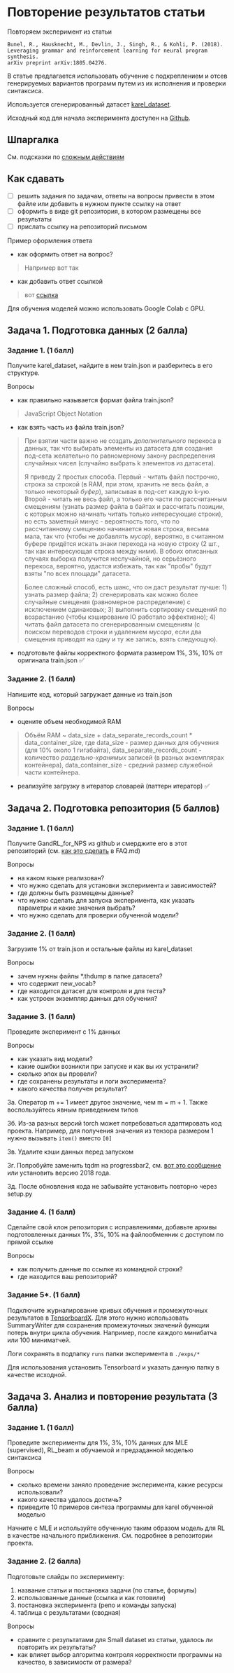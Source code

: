 # Повторение результатов статьи 

Повторяем эксперимент из статьи

```
Bunel, R., Hausknecht, M., Devlin, J., Singh, R., & Kohli, P. (2018). 
Leveraging grammar and reinforcement learning for neural program synthesis. 
arXiv preprint arXiv:1805.04276.
```

В статье предлагается использовать обучение с подкреплением и отсев генерируемых вариантов программ путем из их исполнения и проверки синтаксиса.

Используется сгенерированный датасет [karel_dataset](https://msr-redmond.github.io/karel-dataset/).

Исходный код для начала эксперимента доступен на [Github](https://github.com/bunelr/GandRL_for_NPS).

## Шпаргалка

См. подсказки по [сложным действиям](./FAQ.md)

## Как сдавать

 - [ ] решить задания по задачам, ответы на вопросы привести в этом файле или добавить в нужном пункте ссылку на ответ
 - [ ] оформить в виде git репозитория, в котором размещены все результаты
 - [ ] прислать ссылку на репозиторий письмом
 
Пример оформления ответа

 - как оформить ответ на вопрос?
> Например вот так
 - как добавить ответ ссылкой
> вот [ссылка](./TASK.md#как-сдавать)


Для обучения моделей можно использовать Google Colab c GPU.

## Задача 1. Подготовка данных (2 балла)

### Задание 1. (1 балл)

Получите karel_dataset, найдите в нем train.json и разберитесь в его структуре.

Вопросы
 - как правильно называется формат файла train.json?
 > JavaScript Object Notation
 - как взять часть из файла train.json?
 > При взятии части важно не создать _дополнительного_ перекоса в данных, так что выбирать элементы из датасета для создания под-сета желательно по равномерному закону распределения случайных чисел (случайно выбрать k элементов из датасета).
 >
 > Я приведу 2 простых способа. Первый - читать файл построчно, строка за строкой (в RAM, при этом, хранить не весь файл, а только некоторый _буфер_), записывая в под-сет каждую k-ую. Второй - читать не весь файл, а только его части по рассчитанным смещениям (узнать размер файла в байтах и рассчитать позиции, с которых можно начинать читать только интересующие строки), но есть заметный минус - вероятность того, что по рассчитанному смещению начинается новая строка, весьма мала, так что (чтобы не добавлять _мусор_), вероятно, в считанном буфере придётся искать знаки перехода на новую строку (2 шт., так как интересующая строка между ними). В обоих описанных случаях выборка получится неслучайной, но серьёзного перекоса, вероятно, удастся избежать, так как "пробы" будут взяты "по всех площади" датасета.
 >
 > Более сложный способ, есть шанс, что он даст результат лучше: 1) узнать размер файла; 2) сгенерировать как можно более случайные смещения (равномерное распределение) с исключением одинаковых; 3) выполнить сортировку смещений по возрастанию (чтобы кэширование IO работало эффективно); 4) читать файл датасета по сгенерированным смещениям (с поиском переводов строки и удалением _мусора_, если два смещения приводят на одну и ту же запись, взять следующую).
 - подготовьте файлы корректного формата размером 1%, 3%, 10% от оригинала train.json :white_check_mark:
 
### Задание 2. (1 балл)
 
Напишите код, который загружает данные из train.json
 
Вопросы
 - оцените объем необходимой RAM
> Объём RAM ~ data_size + data_separate_records_count * data_container_size, где data_size - размер данных для обучения (для 10% около 1 гигабайта), data_separate_records_count - количество _раздельно-хранимых_ записей (в разных экземплярах контейнера), data_container_size - средний размер служебной части контейнера. 
 - реализуйте загрузку в итератор словарей (паттерн итератор) :white_check_mark:
  
## Задача 2. Подготовка репозитория (5 баллов)

### Задание 1. (1 балл)

Получите GandRL_for_NPS из github и смерджите его в этот репозиторий (см. [как это сделать](./FAQ.md#как-объединить-репозитории) в FAQ.md)

Вопросы
 - на каком языке реализован?
 - что нужно сделать для установки эксперимента и зависимостей?
 - где должны быть размещены данные?
 - что нужно сделать для запуска эксперимента, как указать параметры и какие значения выбрать?
 - что нужно сделать для проверки обученной модели?
 
### Задание 2. (1 балл)
 
Загрузите 1% от train.json и остальные файлы из karel_dataset
 
Вопросы
 - зачем нужны файлы *.thdump в папке датасета?
 - что содержит new_vocab?
 - где находится датасет для контроля и для теста?
 - как устроен экземпляр данных для обучения?

### Задание 3. (1 балл)

Проведите эксперимент с 1% данных

Вопросы
 - как указать вид модели?
 - какие ошибки возникли при запуске и как вы их устранили?
 - сколько эпох вы провели?
 - где сохранены результаты и логи эксперимента?
 - какого качества получен результат?
 
3а. Оператор m += 1 имеет другое значение, чем m = m + 1. Также воспользуйтесь явным приведением типов
 
3б. Из-за разных версий torch может потребоваться адаптировать код проекта. Например, для получения значения из тензора размером 1 нужно вызывать ``item()`` вместо ``[0]``

3в. Удалите кэши данных перед запуском

3г. Попробуйте заменить tqdm на progressbar2, см. [вот это сообщение](https://github.com/tqdm/tqdm/issues/613) или установить версию 2018 года.

3д. После обновления кода не забывайте установить повторно через setup.py

 
### Задание 4. (1 балл)
 
Сделайте свой клон репозитория с исправлениями, добавьте архивы подготовленных данных 1%, 3%, 10% на файлообменник с доступом по прямой ссылке
 
Вопросы
 - как получить данные по ссылке из командной строки?
 - где находится ваш репозиторий?

### Задание 5*. (1 балл)

Подключите журналирование кривых обучения и промежуточных результатов в [TensorboardX](https://github.com/lanpa/tensorboardX). 
Для этого нужно использовать SummaryWriter для сохранения промежуточных значений функции потерь внутри цикла обучения. Например, после каждого минибатча или 100 миниматчей. 

Логи сохранять в подпапку ``runs`` папки эксперимента в ``./exps/*``

Для использования установить Tensorboard и указать данную папку в качестве исходной.
  
## Задача 3. Анализ и повторение результата (3 балла)

### Задание 1. (1 балл)

Проведите эксперименты для 1%, 3%, 10% данных для MLE (supervised), RL_beam и обучаемой и предзаданной моделью синтаксиса

Вопросы
 - сколько времени заняло проведение эксперимента, какие ресурсы использовали?
 - какого качества удалось достичь?
 - приведите 10 примеров синтеза программы для karel обученной моделью

Начните с MLE и используйте обученную таким образом модель для RL в качестве начального приближения.
См. подробнее в репозитории проекта.

### Задание 2. (2 балла)

Подготовьте слайды по эксперименту: 
1. название статьи и постановка задачи (по статье, формулы) 
2. использованные данные (ссылка и как готовили)
3. постановка эксперимента (репо и команды запуска)
4. таблица с результатами (сводная)

Вопросы
 - сравните с результатами для Small dataset из статьи, удалось ли повторить их результаты?
 - как влияет выбор алгоритма контроля корректности программы на качество, в зависимости от размера?


